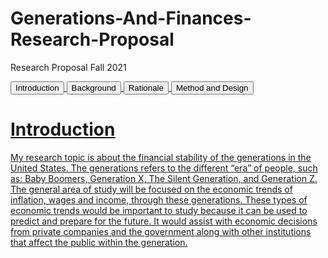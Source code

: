 # Generations-And-Finances-Research-Proposal
Research Proposal Fall 2021
<html>
  <head>
    <title> Financial Struggles Within The Generations
    </title>
    <body>
    <div class="relative">
            <a href='README.md'><button class="navitem">Introduction</button>
            <a href='Background.html'><button class="navitem">Background</button>
            <a href='Rationale.html'><button class="navitem">Rationale</button>
            <a href='Method and Design.html'><button class="navitem">Method and Design</button>
    </div>
</body>
  </head>
  <body>
    <h1>Introduction</h1>
    <p>My research topic is about the financial stability of the generations in
the United States. The generations refers to the different “era” of people, such as: Baby Boomers, Generation X, The Silent Generation, and Generation Z. The general area of study will be focused on the economic trends of inflation, wages and income, through these generations. These types of economic trends would be important to study because it can be used to predict and prepare for the future. It would assist with economic decisions from private companies and the government along with other institutions that affect the public within the generation. 
</p>
  </body>
 
</html>
